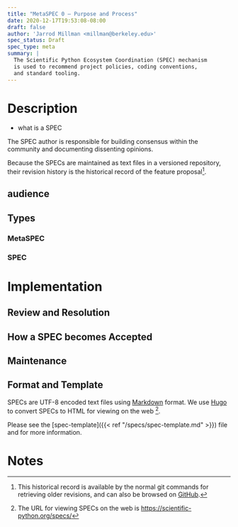 ```yaml
---
title: "MetaSPEC 0 — Purpose and Process"
date: 2020-12-17T19:53:08-08:00
draft: false
author: 'Jarrod Millman <millman@berkeley.edu>'
spec_status: Draft
spec_type: meta
summary: |
  The Scientific Python Ecosystem Coordination (SPEC) mechanism
  is used to recommend project policies, coding conventions,
  and standard tooling.
---
```


# Description

- what is a SPEC 

The SPEC author is responsible for building consensus within the
community and documenting dissenting opinions.

Because the SPECs are maintained as text files in a versioned
repository, their revision history is the historical record of the
feature proposal[^1].

## audience

## Types

### MetaSPEC

### SPEC

# Implementation

## Review and Resolution

## How a SPEC becomes Accepted

## Maintenance



## Format and Template

SPECs are UTF-8 encoded text files using
[Markdown](https://www.markdownguide.org/) format.
We use [Hugo](https://gohugo.io/) to convert SPECs to HTML for viewing on the
web [^2].

Please see the [spec-template]({{< ref "/specs/spec-template.md" >}})
file and for more information.

# Notes

[^1]: This historical record is available by the normal git commands for
    retrieving older revisions, and can also be browsed on
    [GitHub](https://github.com/scientific-python/scientific-python.org/tree/master/content/specs).

[^2]: The URL for viewing SPECs on the web is
    <https://scientific-python.org/specs/>

